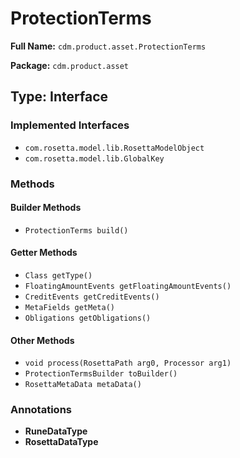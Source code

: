 # ProtectionTerms

**Full Name:** `cdm.product.asset.ProtectionTerms`

**Package:** `cdm.product.asset`

## Type: Interface

### Implemented Interfaces

- `com.rosetta.model.lib.RosettaModelObject`
- `com.rosetta.model.lib.GlobalKey`

### Methods

#### Builder Methods

- `ProtectionTerms build()`

#### Getter Methods

- `Class getType()`
- `FloatingAmountEvents getFloatingAmountEvents()`
- `CreditEvents getCreditEvents()`
- `MetaFields getMeta()`
- `Obligations getObligations()`

#### Other Methods

- `void process(RosettaPath arg0, Processor arg1)`
- `ProtectionTermsBuilder toBuilder()`
- `RosettaMetaData metaData()`

### Annotations

- **RuneDataType**
- **RosettaDataType**

